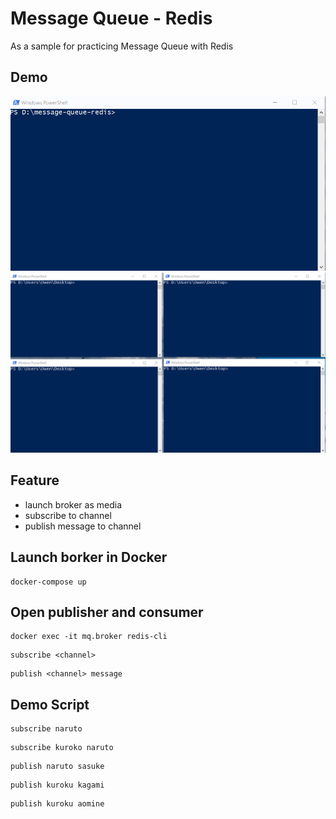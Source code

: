# Message Queue - Redis

As a sample for practicing Message Queue with Redis

## Demo

![](demo/launch-broker.gif)
![](demo/pub_sub.gif)

## Feature

- launch broker as media
- subscribe to channel
- publish message to channel

## Launch borker in Docker
```
docker-compose up
```

## Open publisher and consumer
```
docker exec -it mq.broker redis-cli
```
```
subscribe <channel>
```
```
publish <channel> message
```

## Demo Script
```
subscribe naruto
```
```
subscribe kuroko naruto
```
```
publish naruto sasuke
```
```
publish kuroku kagami
```
```
publish kuroku aomine
```